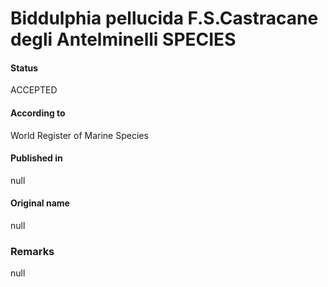 Biddulphia pellucida F.S.Castracane degli Antelminelli SPECIES
=======

#### Status
ACCEPTED

#### According to
World Register of Marine Species

#### Published in
null

#### Original name
null

### Remarks
null